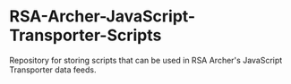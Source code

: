 # RSA-Archer-JavaScript-Transporter-Scripts
Repository for storing scripts that can be used in RSA Archer's JavaScript Transporter data feeds.

